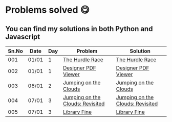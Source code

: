 # Problems solved 😋

## You can find my solutions in both Python and Javascript

Sn.No | Date  | Day | Problem | Solution
----  | ----- | --- | ------- | --------
 001  | 01/01 | 1   | [The Hurdle Race](https://www.hackerrank.com/challenges/the-hurdle-race/) | [The Hurdle Race](https://github.com/udaya28/daily-code-2021/blob/main/001.txt)
 002  | 01/01 | 1   | [Designer PDF Viewer](https://www.hackerrank.com/challenges/designer-pdf-viewer/) | [Designer PDF Viewer](https://github.com/udaya28/daily-code-2021/blob/main/002.txt)
 003  | 06/01 | 2   | [Jumping on the Clouds](https://www.hackerrank.com/challenges/jumping-on-the-clouds/) | [Jumping on the Clouds](https://github.com/udaya28/daily-code-2021/blob/main/003.txt)
 004  | 07/01 | 3   | [Jumping on the Clouds: Revisited](https://www.hackerrank.com/challenges/jumping-on-the-clouds-revisited/) | [Jumping on the Clouds: Revisited](https://github.com/udaya28/daily-code-2021/blob/main/004.txt)
005   | 07/01 | 3   | [Library Fine](https://www.hackerrank.com/challenges/library-fine/) | [Library Fine](https://github.com/udaya28/daily-code-2021/blob/main/005.txt)
    
